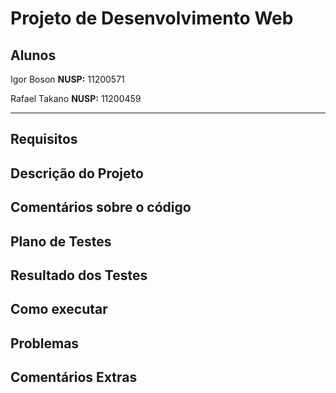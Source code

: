 # Projeto de Desenvolvimento Web
## Alunos

Igor Boson **NUSP:** 11200571 

Rafael Takano  **NUSP:** 11200459

---

## Requisitos

## Descrição do Projeto

## Comentários sobre o código

## Plano de Testes

## Resultado dos Testes

## Como executar

## Problemas

## Comentários Extras 